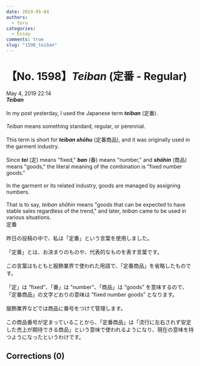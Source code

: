 ```yaml
---
date: 2019-05-04
authors:
  - toru
categories:
  - Essay
comments: true
slug: "1598_teiban"
---
```


# 【No. 1598】<strong><em>Teiban</strong></em> (定番 - Regular)
<div class="date">May 4, 2019 22:14</div>
<div id="post"><div id="body_show_ori">
<strong><em>Teiban</strong></em><br/><br/>In my post yesterday, I used the Japanese term <strong><em>teiban</em></strong> (定番).<br/><br/><em>Teiban</em> means something standard, regular, or perennial.<br/><br/>This term is short for <strong><em>teiban shōhu</em></strong> (定番商品), and it was originally used in the garment industry.<br/><br/>Since <strong><em>tei</em></strong> (定) means "fixed," <strong><em>ban</em></strong> (番) means "number," and <strong><em>shōhin</em></strong> (商品) means "goods," the literal meaning of the combination is "fixed number goods."<br/><br/>In the garment or its related industry, goods are managed by assigning numbers.<br/><br/>That is to say, <em>teiban shōhin</em> means "goods that can be expected to have stable sales regardless of the trend," and later, <em>teiban</em> came to be used in various situations.
</div></div>

<!-- more -->

<div id="post_ja"><div id="body_show_mo">
定番<br/><br/>昨日の投稿の中で、私は「定番」という言葉を使用しました。<br/><br/>「定番」とは、お決まりのものや、代表的なものを表す言葉です。<br/><br/>この言葉はもともと服飾業界で使われた用語で、「定番商品」を省略したものです。<br/><br/>「定」は ”fixed”、「番」は ”number”、「商品」は ”goods” を意味するので、「定番商品」の文字どおりの意味は ”fixed number goods” となります。<br/><br/>服飾業界などでは商品に番号をつけて管理します。<br/><br/>この商品番号が定まっていることから、「定番商品」は「流行に左右されず安定した売上が期待できる商品」という意味で使われるようになり、現在の意味を持つようになったというわけです。
</div></div>

## Corrections (0)
